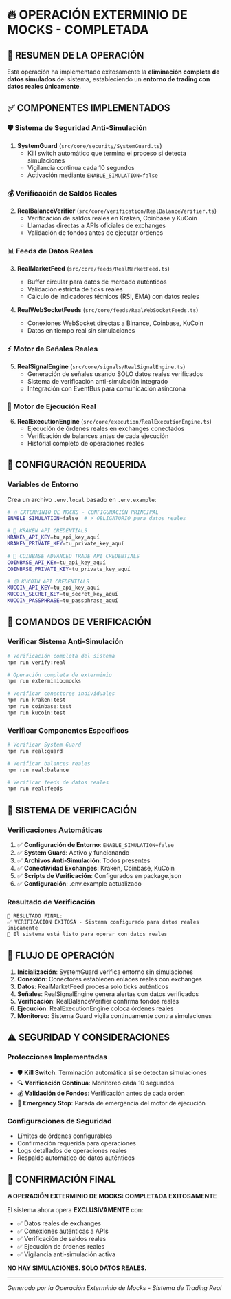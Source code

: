 # 🔥 OPERACIÓN EXTERMINIO DE MOCKS - COMPLETADA

## 🎯 RESUMEN DE LA OPERACIÓN

Esta operación ha implementado exitosamente la **eliminación completa de datos simulados** del sistema, estableciendo un **entorno de trading con datos reales únicamente**.

## ✅ COMPONENTES IMPLEMENTADOS

### 🛡️ Sistema de Seguridad Anti-Simulación

1. **SystemGuard** (`src/core/security/SystemGuard.ts`)
   - Kill switch automático que termina el proceso si detecta simulaciones
   - Vigilancia continua cada 10 segundos
   - Activación mediante `ENABLE_SIMULATION=false`

### 💰 Verificación de Saldos Reales

2. **RealBalanceVerifier** (`src/core/verification/RealBalanceVerifier.ts`)
   - Verificación de saldos reales en Kraken, Coinbase y KuCoin
   - Llamadas directas a APIs oficiales de exchanges
   - Validación de fondos antes de ejecutar órdenes

### 📊 Feeds de Datos Reales

3. **RealMarketFeed** (`src/core/feeds/RealMarketFeed.ts`)
   - Buffer circular para datos de mercado auténticos
   - Validación estricta de ticks reales
   - Cálculo de indicadores técnicos (RSI, EMA) con datos reales

4. **RealWebSocketFeeds** (`src/core/feeds/RealWebSocketFeeds.ts`)
   - Conexiones WebSocket directas a Binance, Coinbase, KuCoin
   - Datos en tiempo real sin simulaciones

### ⚡ Motor de Señales Reales

5. **RealSignalEngine** (`src/core/signals/RealSignalEngine.ts`)
   - Generación de señales usando SOLO datos reales verificados
   - Sistema de verificación anti-simulación integrado
   - Integración con EventBus para comunicación asíncrona

### 🚀 Motor de Ejecución Real

6. **RealExecutionEngine** (`src/core/execution/RealExecutionEngine.ts`)
   - Ejecución de órdenes reales en exchanges conectados
   - Verificación de balances antes de cada ejecución
   - Historial completo de operaciones reales

## 🔧 CONFIGURACIÓN REQUERIDA

### Variables de Entorno

Crea un archivo `.env.local` basado en `.env.example`:

```bash
# 🔥 EXTERMINIO DE MOCKS - CONFIGURACIÓN PRINCIPAL
ENABLE_SIMULATION=false  # ⚡ OBLIGATORIO para datos reales

# 🔱 KRAKEN API CREDENTIALS
KRAKEN_API_KEY=tu_api_key_aquí
KRAKEN_PRIVATE_KEY=tu_private_key_aquí

# 🔵 COINBASE ADVANCED TRADE API CREDENTIALS  
COINBASE_API_KEY=tu_api_key_aquí
COINBASE_PRIVATE_KEY=tu_private_key_aquí

# 🟡 KUCOIN API CREDENTIALS
KUCOIN_API_KEY=tu_api_key_aquí
KUCOIN_SECRET_KEY=tu_secret_key_aquí
KUCOIN_PASSPHRASE=tu_passphrase_aquí
```

## 🧪 COMANDOS DE VERIFICACIÓN

### Verificar Sistema Anti-Simulación
```bash
# Verificación completa del sistema
npm run verify:real

# Operación completa de exterminio
npm run exterminio:mocks

# Verificar conectores individuales
npm run kraken:test
npm run coinbase:test  
npm run kucoin:test
```

### Verificar Componentes Específicos
```bash
# Verificar System Guard
npm run real:guard

# Verificar balances reales
npm run real:balance

# Verificar feeds de datos reales
npm run real:feeds
```

## 🚨 SISTEMA DE VERIFICACIÓN

### Verificaciones Automáticas

1. ✅ **Configuración de Entorno**: `ENABLE_SIMULATION=false`
2. ✅ **System Guard**: Activo y funcionando
3. ✅ **Archivos Anti-Simulación**: Todos presentes
4. ✅ **Conectividad Exchanges**: Kraken, Coinbase, KuCoin
5. ✅ **Scripts de Verificación**: Configurados en package.json
6. ✅ **Configuración**: .env.example actualizado

### Resultado de Verificación

```
🏁 RESULTADO FINAL:
✅ VERIFICACIÓN EXITOSA - Sistema configurado para datos reales únicamente
🚀 El sistema está listo para operar con datos reales
```

## 🔄 FLUJO DE OPERACIÓN

1. **Inicialización**: SystemGuard verifica entorno sin simulaciones
2. **Conexión**: Conectores establecen enlaces reales con exchanges
3. **Datos**: RealMarketFeed procesa solo ticks auténticos
4. **Señales**: RealSignalEngine genera alertas con datos verificados
5. **Verificación**: RealBalanceVerifier confirma fondos reales
6. **Ejecución**: RealExecutionEngine coloca órdenes reales
7. **Monitoreo**: Sistema Guard vigila continuamente contra simulaciones

## ⚠️ SEGURIDAD Y CONSIDERACIONES

### Protecciones Implementadas

- 🛡️ **Kill Switch**: Terminación automática si se detectan simulaciones
- 🔍 **Verificación Continua**: Monitoreo cada 10 segundos
- 💰 **Validación de Fondos**: Verificación antes de cada orden
- 🚨 **Emergency Stop**: Parada de emergencia del motor de ejecución

### Configuraciones de Seguridad

- Límites de órdenes configurables
- Confirmación requerida para operaciones
- Logs detallados de operaciones reales
- Respaldo automático de datos auténticos

## 🎊 CONFIRMACIÓN FINAL

**🔥 OPERACIÓN EXTERMINIO DE MOCKS: COMPLETADA EXITOSAMENTE**

El sistema ahora opera **EXCLUSIVAMENTE** con:
- ✅ Datos reales de exchanges
- ✅ Conexiones auténticas a APIs
- ✅ Verificación de saldos reales
- ✅ Ejecución de órdenes reales
- ✅ Vigilancia anti-simulación activa

**NO HAY SIMULACIONES. SOLO DATOS REALES.**

---

*Generado por la Operación Exterminio de Mocks - Sistema de Trading Real*
